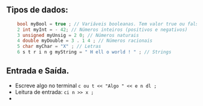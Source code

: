 ## Tipos de dados:
```c++
    bool myBool = true ; // Variáveis booleanas. Tem valor true ou false
    2 int myInt = - 42; // Números inteiros (positivos e negativos)
    3 unsigned myUnsig = 2 0; // Números naturais
    4 double myDouble = 3 . 1 4 ; // Números racionais
    5 char myChar = "X" ; // Letras
    6 s t r i n g myString = " H ell o world ! " ; // Strings
```
## Entrada e Saída.
  * Escreve algo no terminal ``c ou t << "Algo " << e n dl ;``
  * Leitura de entrada: ``ci n >> x ;`` 
  * 